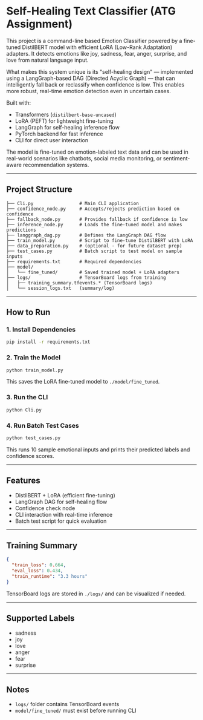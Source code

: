 # Self-Healing Text Classifier (ATG Assignment)

This project is a command-line based Emotion Classifier powered by a fine-tuned DistilBERT model with efficient LoRA (Low-Rank Adaptation) adapters. It detects emotions like joy, sadness, fear, anger, surprise, and love from natural language input. 

What makes this system unique is its "self-healing design" — implemented using a LangGraph-based DAG (Directed Acyclic Graph) — that can intelligently fall back or reclassify when confidence is low. This enables more robust, real-time emotion detection even in uncertain cases.

Built with:
-  Transformers (`distilbert-base-uncased`)
-  LoRA (PEFT) for lightweight fine-tuning
-  LangGraph for self-healing inference flow
-  PyTorch backend for fast inference
-  CLI for direct user interaction

The model is fine-tuned on emotion-labeled text data and can be used in real-world scenarios like chatbots, social media monitoring, or sentiment-aware recommendation systems.

---

## Project Structure

```
├── Cli.py                 # Main CLI application
├── confidence_node.py     # Accepts/rejects prediction based on confidence
├── fallback_node.py       # Provides fallback if confidence is low
├── inference_node.py      # Loads the fine-tuned model and makes predictions
├── langgraph_dag.py       # Defines the LangGraph DAG flow
├── train_model.py         # Script to fine-tune DistilBERT with LoRA
├── data_preparation.py    # (optional - for future dataset prep)
├── test_cases.py          # Batch script to test model on sample inputs
├── requirements.txt       # Required dependencies
├── model/
│   └── fine_tuned/        # Saved trained model + LoRA adapters
├── logs/                  # TensorBoard logs from training
│   ├── training_summary.tfevents.* (TensorBoard logs)
│   └── session_logs.txt   (summary/log)
```

---

## How to Run

### 1. Install Dependencies

```bash
pip install -r requirements.txt
```

### 2. Train the Model

```bash
python train_model.py
```

This saves the LoRA fine-tuned model to `./model/fine_tuned`.

### 3. Run the CLI

```bash
python Cli.py
```

### 4. Run Batch Test Cases

```bash
python test_cases.py
```

This runs 10 sample emotional inputs and prints their predicted labels and confidence scores.

---

## Features

-  DistilBERT + LoRA (efficient fine-tuning)
-  LangGraph DAG for self-healing flow
-  Confidence check node
-  CLI interaction with real-time inference
-  Batch test script for quick evaluation

---

##  Training Summary

```json
{
  "train_loss": 0.664,
  "eval_loss": 0.434,
  "train_runtime": "3.3 hours"
}
```

TensorBoard logs are stored in `./logs/` and can be visualized if needed.

---

## Supported Labels

- sadness
- joy
- love
- anger
- fear
- surprise

---

##  Notes

- `logs/` folder contains TensorBoard events
- `model/fine_tuned/` must exist before running CLI
